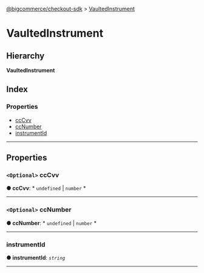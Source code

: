 [@bigcommerce/checkout-sdk](../README.md) > [VaultedInstrument](../interfaces/vaultedinstrument.md)

# VaultedInstrument

## Hierarchy

**VaultedInstrument**

## Index

### Properties

* [ccCvv](vaultedinstrument.md#cccvv)
* [ccNumber](vaultedinstrument.md#ccnumber)
* [instrumentId](vaultedinstrument.md#instrumentid)

---

## Properties

<a id="cccvv"></a>

### `<Optional>` ccCvv

**● ccCvv**: * `undefined` &#124; `number`
*

___
<a id="ccnumber"></a>

### `<Optional>` ccNumber

**● ccNumber**: * `undefined` &#124; `number`
*

___
<a id="instrumentid"></a>

###  instrumentId

**● instrumentId**: *`string`*

___

